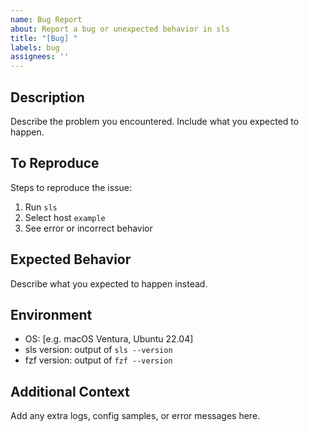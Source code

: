 ```yaml
---
name: Bug Report
about: Report a bug or unexpected behavior in sls
title: "[Bug] "
labels: bug
assignees: ''
---
```


## Description

Describe the problem you encountered. Include what you expected to happen.

## To Reproduce

Steps to reproduce the issue:

1. Run `sls`
2. Select host `example`
3. See error or incorrect behavior

## Expected Behavior

Describe what you expected to happen instead.

## Environment

- OS: [e.g. macOS Ventura, Ubuntu 22.04]
- sls version: output of `sls --version`
- fzf version: output of `fzf --version`

## Additional Context

Add any extra logs, config samples, or error messages here.
